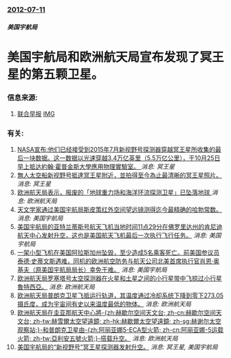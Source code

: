 ### [2012-07-11](/news/2012/07/11/index.md)

##### 美国宇航局
#  美国宇航局和欧洲航天局宣布发现了冥王星的第五颗卫星。




### 信息来源:

1. [联合早报](https://archive.is/20130428171017/http://realtime.zaobao.com/2012/07/jg120712_019.shtml) [IMG](https://archive.is/7BwUT/85d5057a093146afd276244fca8e7ac634ba9e09/scr.png)

### 有关:

1. [NASA宣布:他们已经接受到2015年7月新视野号探测器穿越冥王星所收集的最后一块数据。这一数据以光速穿越3.4万亿英里（5.5万亿公里），于10月25日早上抵达約翰·霍普金斯大學應用物理實驗室。 ](/zh/news/2016/10/27/NASA宣布-他们已经接受到2015年7月新视野号探测器穿越冥王星所收集的最后一块数据-这一数据以光速穿越34万亿英里.md) _消息: 冥王星_
2. [無人太空船新视野号抵達冥王星附近，並拍得至今為止最清晰的冥王星照片。 ](/zh/news/2015/07/14/無人太空船新视野号抵達冥王星附近-並拍得至今為止最清晰的冥王星照片.md) _消息: 冥王星_
3. [ 欧洲航天局表示，报废的「地球重力场和海洋环流探测卫星」已坠落地球 ](/zh/news/2013/11/11/欧洲航天局表示-报废的-地球重力场和海洋环流探测卫星-已坠落地球.md) _消息: 欧洲航天局_
4. [ 天文学家通过美国宇航局斯皮策红外空间望远镜测得迄今最精确的哈勃常数。](/zh/news/2012/10/3/天文学家通过美国宇航局斯皮策红外空间望远镜测得迄今最精确的哈勃常数.md) _消息: 美国宇航局_
5. [美国宇航局的亚特兰蒂斯号航天飞机当地时间11点29分在佛罗里达州的肯尼迪航天中心发射升空，这也是美国航天飞机最后一次执行飞行任务。](/zh/news/2011/07/8/美国宇航局的亚特兰蒂斯号航天飞机当地时间11点29分在佛罗里达州的肯尼迪航天中心发射升空-这也是美国航天飞机最后一次执行.md) _消息: 美国宇航局_
6. [ 一架小型飞机在美国阿拉斯加州坠毁，至少造成5名乘客死亡。前美国参议员泰德·史蒂文斯遇难，同机的欧洲航空防务与航天公司北美首席执行官肖恩·奥基夫（原美国宇航局局长）幸免于难。](/zh/news/2010/08/10/一架小型飞机在美国阿拉斯加州坠毁-至少造成5名乘客死亡-前美国参议员泰德-史蒂文斯遇难-同机的欧洲航空防务与航天公司北.md) _消息: 美国宇航局_
7. [ 欧洲航天局罗塞塔号太空探测器在火星和土星之间的小行星带中飞掠过小行星魯特西亞。](/zh/news/2010/07/10/欧洲航天局罗塞塔号太空探测器在火星和土星之间的小行星带中飞掠过小行星魯特西亞.md) _消息: 欧洲航天局_
8. [欧洲航天局普朗克卫星飞抵运行轨道，其温度通过冷却系统下降到零下273.05摄氏度，成为宇宙间有史以来温度最低的物体。](/zh/news/2009/07/2/欧洲航天局普朗克卫星飞抵运行轨道-其温度通过冷却系统下降到零下27305摄氏度-成为宇宙间有史以来温度最低的物体.md) _消息: 欧洲航天局_
9. [欧洲航天局在圭亚那航天中心將-{zh:赫歇尔空间天文台; zh-cn:赫歇尔空间天文台; zh-tw:赫雪爾太空望遠鏡; zh-hk:赫歇爾太空望遠鏡; zh-sg:赫谢尔太空观察站;}-和普朗克卫星由-{zh:阿丽亚娜5-ECA型火箭; zh-cn:阿丽亚娜-5运载火箭; zh-tw:亞利安五號火箭;}-搭载升空。](/zh/news/2009/05/14/欧洲航天局在圭亚那航天中心將-zh-赫歇尔空间天文台-zh-cn-赫歇尔空间天文台-zh-tw-赫雪爾太空望遠鏡.md) _消息: 欧洲航天局_
10. [美国宇航局的“新视野号”冥王星探测器发射升空。](/zh/news/2006/01/19/美国宇航局的-新视野号-冥王星探测器发射升空.md) _消息: 冥王星, 美国宇航局_
